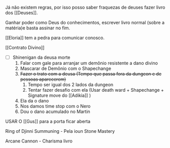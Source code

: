 Já não existem regras, por isso posso saber fraquezas de deuses fazer livro dos [[Deuses]].

Ganhar poder como Deus do conhecimentos, escrever livro normal (sobre a matéria)e basta assinar no fim.

[[Eloria]] tem a pedra para comunicar conosco.

[[Contrato Divino]]

- [ ] Shinenigan da deusa morte
	1. Falar com gale para arranjar um demônio resistente a dano divino
	2. Mascarar de Demônio com o Shapechange
	4. ~~Fazer o trato com a deusa (Tempo que passa fora da dungeon e de pessoas aparecerem)~~
		1. Tempo ser igual dos 2 lados da dungeon
		2. Tentar fazer desafio com ela (Usar death ward + Shapechange + Signature move do [[Adikia]] )
	5. Ela da o dano 
	6. Nos damos time stop com o Nero 
	7. Dou o dano acumulado no Martin

USAR O [[Gus]] para a porta ficar aberta

Ring of Djinni Summuning - Pela ioun Stone Mastery 

Arcane Cannon - Charisma livro
